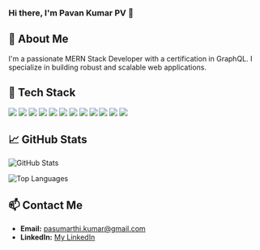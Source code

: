### Hi there, I'm Pavan Kumar PV 👋

## 🚀 About Me
I'm a passionate MERN Stack Developer with a certification in GraphQL. I specialize in building robust and scalable web applications.

## 🔧 Tech Stack
  <img src="https://img.icons8.com/color/48/000000/react-native.png"/> <!-- React -->
  <img src="https://img.icons8.com/color/48/000000/next.png"/> <!-- Next.js -->
  <img src="https://img.icons8.com/color/48/000000/html-5.png"/> <!-- HTML5 -->
  <img src="https://img.icons8.com/color/48/000000/css3.png"/> <!-- CSS3 -->
  <img src="https://img.icons8.com/color/48/000000/javascript.png"/> <!-- JavaScript -->
  <img src="https://img.icons8.com/color/48/000000/nodejs.png"/> <!-- Node.js -->
  <img src="https://img.icons8.com/color/48/000000/express.png"/> <!-- Express.js -->
  <img src="https://img.icons8.com/color/48/000000/graphql.png"/> <!-- GraphQL -->
  <img src="https://img.icons8.com/color/48/000000/mongodb.png"/> <!-- MongoDB -->
  <img src="https://img.icons8.com/color/48/000000/mongoose.png"/> <!-- Mongoose -->
  <img src="https://img.icons8.com/color/48/000000/git.png"/> <!-- Git -->
  <img src="https://img.icons8.com/ios-filled/50/000000/github.png"/> <!-- GitHub -->

## 📈 GitHub Stats
<p >
  <img src="https://github-readme-stats.vercel.app/api/?username=pvpavankumar&show_icons=true&title_color=ffffff&icon_color=bb2acf&text_color=daf7dc&bg_color=151515" alt="GitHub Stats">
</p>
<p >
  <img src="https://github-readme-stats.vercel.app/api/top-langs/?username=pvpavankumar&layout=compact&title_color=ffffff&text_color=daf7dc&bg_color=151515" alt="Top Languages">
</p>

## 📫 Contact Me
- **Email:** pasumarthi.kumar@gmail.com
- **LinkedIn:** [My LinkedIn](https://www.linkedin.com/in/venkata-pavan-kumar-pasumarthi-54929419/)


